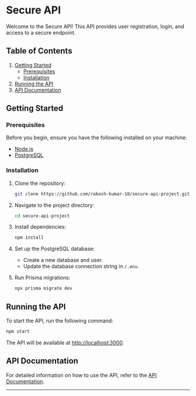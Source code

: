 # Secure API

Welcome to the Secure API! This API provides user registration, login, and access to a secure endpoint.

## Table of Contents

1. [Getting Started](#getting-started)
    - [Prerequisites](#prerequisites)
    - [Installation](#installation)
2. [Running the API](#running-the-api)
3. [API Documentation](#api-documentation)

## Getting Started

### Prerequisites

Before you begin, ensure you have the following installed on your machine:

-   [Node.js](https://nodejs.org/)
-   [PostgreSQL](https://www.postgresql.org/)

### Installation

1. Clone the repository:

    ```bash
    git clone https://github.com/rakesh-kumar-18/secure-api-project.git
    ```

2. Navigate to the project directory:

    ```bash
    cd secure-api-project
    ```

3. Install dependencies:

    ```bash
    npm install
    ```

4. Set up the PostgreSQL database:

    - Create a new database and user.
    - Update the database connection string in `/.env`.

5. Run Prisma migrations:

    ```bash
    npx prisma migrate dev
    ```

## Running the API

To start the API, run the following command:

```bash
npm start
```

The API will be available at [http://localhost:3000](http://localhost:3000).

## API Documentation

For detailed information on how to use the API, refer to the [API Documentation](./API_DOCUMENTATION.md).

---
